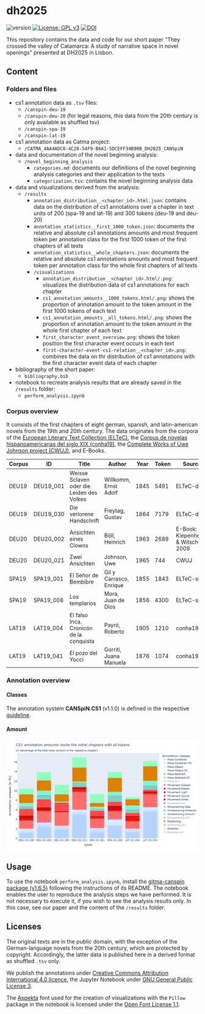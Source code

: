 # dh2025
![version](https://img.shields.io/badge/version-1.0.0-blue)
[![License: GPL v3](https://img.shields.io/badge/License-GPL_v3-blue.svg)](https://www.gnu.org/licenses/gpl-3.0.html)
[![DOI](https://zenodo.org/badge/DOI/10.5281/zenodo.15423439.svg)](https://doi.org/10.5281/zenodo.15423439)

This repository contains the data and code for our short paper "They crossed the valley of Catamarca: A study of narrative space in novel openings" presented at DH2025 in Lisbon.

## Content
### Folders and files
- cs1 annotation data as `.tsv` files:
  - `/canspin-deu-19`
  - `/canspin-deu-20` (for legal reasons, this data from the 20th century is only available as shuffled tsv)
  - `/canspin-spa-19`
  - `/canspin-lat-19`
- cs1 annotation data as Catma project:
  - `/CATMA_4AA4ADC0-4C28-54F9-B6A1-5DCEFF34B90B_DH2025_CANSpiN`
- data and documentation of the novel beginning analysis:
  - `/novel_beginning_analysis`
    - `categories.md`: documents our definitions of the novel beginning analysis categories and their application to the texts
    - `categorization.tsv`: contains the novel beginning analysis data
- data and visualizations derived from the analysis:
  - `/results`
    - `annotation_distribution__<chapter_id>.html.json`: contains data on the distribution of cs1 annotations over a chapter in text units of 200 (spa-19 and lat-19) and 300 tokens (deu-19 and deu-20)
    - `annotation_statistics__first_1000_token.json`: documents the relative and absolute cs1 annotations amounts and most frequent token per annotation class for the first 1000 token of the first chapters of all texts
    - `annotation_statistics__whole_chapters.json`: documents the relative and absolute cs1 annotations amounts and most frequent token per annotation class for the whole first chapters of all texts
    - `/visualizations`
      - `annotation_distribution__<chapter_id>.html/.png`: visualizes the distribution data of cs1 annotations for each chapter
      - `cs1_annotation_amounts__1000_tokens.html/.png`: shows the proportion of annotation amount to the token amount in the first 1000 tokens of each text
      - `cs1_annotation_amounts__all_tokens.html/.png`: shows the proportion of annotation amount to the token amount in the whole first chapter of each text
      - `first_character_event_overview.png`: shows the token position the first character event occurs in each text
      - `first-character-event-cs1-relation__<chapter_id>.png`: combines the data on thr distribution of cs1 annotations with the first character event data of each chapter
- bibliography of the short paper:
  - `bibliography.bib`
- notebook to recreate analysis results that are already saved in the `/results` folder:
  - `perform_analysis.ipynb`

### Corpus overview
It consists of the first chapters of eight german, spanish, and latin-american novels from the 19th and 20th century. The data originates from the corpora of the [European Literary Text Collection (ELTeC)](https://github.com/COST-ELTeC), the [Corpus de novelas hispanoamericanas del siglo XIX (conha19)](https://doi.org/10.5281/zenodo.4766987), the [Complete Works of Uwe Johnson project (CWUJ)](https://www.germanistik.uni-rostock.de/en/forschung/uwe-johnson/werkausgabe/), and E-Books.

| Corpus | ID | Title | Author | Year | Token | Source |
|--------|----|-------|--------|------|-------|--------|
| DEU19 | DEU19_001 | Weisse Sclaven oder die Leiden des Volkes | Willkomm, Ernst Adolf | 1845 | 5491 | ELTeC-deu |
| DEU19 | DEU19_030 | Die verlorene Handschrift | Freytag, Gustav | 1864 | 7179 | ELTeC-deu |
| DEU20 | DEU20_002 | Ansichten eines Clowns | Böll, Heinrich | 1963 | 2689 | E-Book: Kiepenheuer & Witsch 2009 | restricted |
| DEU20 | DEU20_021 | Zwei Ansichten | Johnson, Uwe | 1965 | 744 | CWUJ | restricted |
| SPA19 | SPA19_001 | El Señor de Bembibre | Gil y Carrasco, Enrique | 1855 | 1843 | ELTeC-spa |
| SPA19 | SPA19_008 | Los templarios | Mora, Juan de Dios | 1856 | 4300 | ELTeC-spa |
| LAT19 | LAT19_004 | El falso Inca. Cronicón de la conquista | Payró, Roberto | 1905 | 1210 | conha19 |
| LAT19 | LAT19_041 | El pozo del Yocci | Gorriti, Juana Manuela | 1876 | 1074 | conha19 |

### Annotation overview
#### Classes
The annotation system **CANSpiN.CS1** (v1.1.0) is defined in the respective [guideline](https://doi.org/10.5281/zenodo.10437030).

#### Amount
![annotation_overview](results/visualizations/cs1_annotation_amounts__all_tokens.png)

## Usage
To use the notebook `perform_analysis.ipynb`, install the [gitma-canspin package (v1.6.5)](https://github.com/CANSpiNproject/gitma-canspin/tree/v1.6.5) following the instructions of its README. The notebook enables the user to reproduce the analysis steps we have performed. It is not necessary to execute it, if you wish to see the analysis results only. In this case, see our paper and the content of the `/results` folder.

## Licenses
The original texts are in the public domain, with the exception of the German-language novels from the 20th century, which are protected by copyright. Accordingly, the latter data is published here in a derived format as shuffled `.tsv` only.

We publish the annotations under [Creative Commons Attribution International 4.0 licence](https://creativecommons.org/licenses/by/4.0/), the Jupyter Notebook under [GNU General Public License 3](https://www.gnu.org/licenses/gpl-3.0.html).

The [Aspekta](https://github.com/ivodolenc/aspekta) font used for the creation of visualizations with the `Pillow` package in the notebook is licensed under the [Open Font License 1.1](https://openfontlicense.org/open-font-license-official-text/).
